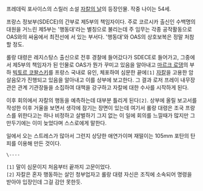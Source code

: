 프레데릭 포사이스의 스릴러 소설 [자칼의 날](%EC%9E%90%EC%B9%BC%EC%9D%98%20%EB%82%A0.md)의
등장인물. 작중 나이는 54세.

프랑스 정보부(SDECE)의 간부로 제5부의 책임자이다. 주로 코르시카 출신인 수백명의 대원을 거느린 제5부는 '행동대'라는 별칭으로
불리는데 주 임무는 각종 공작활동으로 OAS와의 싸움에서 최전선에 서 있는 부서다. '행동대'와 OAS의 상호보복은 정말 처참할 정도.  

롤랑 대령은 레지스탕스 출신으로 전후 경찰에 들어갔다가 SDECE로 들어가고, 그중에서 제5부의 책임자가 된 인물로 OAS가 뭔가 꾸미고
있음을 알아내고 [마르크 로댕](%EB%A7%88%EB%A5%B4%ED%81%AC%20%EB%A1%9C%EB%8C%95.md)의 부하
[빅토르 코왈스키](%EB%B9%85%ED%86%A0%EB%A5%B4%20%EC%BD%94%EC%99%88%EC%8A%A4%ED%82%A4.md)를 프랑스 국내로 유인, 체포하여 심문한 끝에`[1]` [자칼](%EC%9E%90%EC%B9%BC.md)을 고용한 암살음모가
진행되고 있음을 알아내고 이를 상부에 보고한다. 그 결과 로저 프레이 내무장관은 관계 기관장들을 소집하여 대책을 강구하고 자칼에 대한 수사를
시작하게 된다.

이후 회의에서 자칼의 행동을 예측하는데 대부분 틀리게 된다`[2]`. 상부에 올릴 보고서를 작성한 이후 거울을 보면서 생각에 잠기는 장면이
있는데 여기서 롤랑 대령은 조국 프랑스를 위한다고는 하나 비정하고 살벌하기 그지 없는 이 일에 회의를 느낄때가 많지만 그만두기에는 이미
늦었다며 스스로에게 말한다.

일에서 오는 스트레스가 많아서 그런지 상당한 애연가이며 재떨이는 105mm 포탄의 탄피를 이용해 만든 것이다.  

`\----`

`[1]` 말이 심문이지 처음부터 끝까지 고문이었다.  
`[2]` 자칼은 혼자 행동하는 살인 청부업자고 롤랑 대령 자신은 조직에 소속되어 명령을 받아야 입장인데 그걸 감안 못한듯.

